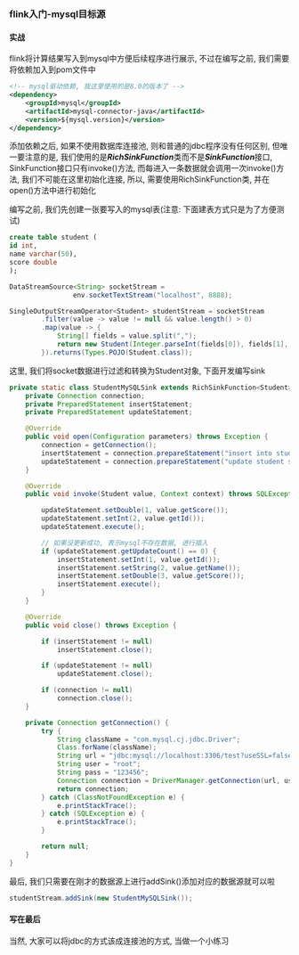 ### flink入门-mysql目标源

#### 实战
flink将计算结果写入到mysql中方便后续程序进行展示, 不过在编写之前, 我们需要将依赖加入到pom文件中
```xml
<!-- mysql驱动依赖, 我这里使用的是8.0的版本了 -->
<dependency>
    <groupId>mysql</groupId>
    <artifactId>mysql-connector-java</artifactId>
    <version>${mysql.version}</version>
</dependency>
```

添加依赖之后, 如果不使用数据库连接池, 则和普通的jdbc程序没有任何区别, 但唯一要注意的是, 我们使用的是***RichSinkFunction***类而不是***SinkFunction***接口, SinkFunction接口只有invoke()方法, 而每进入一条数据就会调用一次invoke()方法, 我们不可能在这里初始化连接, 所以, 需要使用RichSinkFunction类, 并在open()方法中进行初始化

编写之前, 我们先创建一张要写入的mysql表(注意: 下面建表方式只是为了方便测试)
```sql
create table student (
id int,
name varchar(50),
score double
);
```

```java
DataStreamSource<String> socketStream =
                env.socketTextStream("localhost", 8888);

SingleOutputStreamOperator<Student> studentStream = socketStream
        .filter(value -> value != null && value.length() > 0)
        .map(value -> {
            String[] fields = value.split(",");
            return new Student(Integer.parseInt(fields[0]), fields[1], Double.parseDouble(fields[2]));
        }).returns(Types.POJO(Student.class));
```

这里, 我们将socket数据进行过滤和转换为Student对象, 下面开发编写sink


```java
private static class StudentMySQLSink extends RichSinkFunction<Student> {
    private Connection connection;
    private PreparedStatement insertStatement;
    private PreparedStatement updateStatement;

    @Override
    public void open(Configuration parameters) throws Exception {
        connection = getConnection();
        insertStatement = connection.prepareStatement("insert into student(id, name, score) values(?,?,?)");
        updateStatement = connection.prepareStatement("update student set score = ? where id = ?");
    }

    @Override
    public void invoke(Student value, Context context) throws SQLException {

        updateStatement.setDouble(1, value.getScore());
        updateStatement.setInt(2, value.getId());
        updateStatement.execute();

        // 如果没更新成功, 表示mysql不存在数据, 进行插入
        if (updateStatement.getUpdateCount() == 0) {
            insertStatement.setInt(1, value.getId());
            insertStatement.setString(2, value.getName());
            insertStatement.setDouble(3, value.getScore());
            insertStatement.execute();
        }
    }

    @Override
    public void close() throws Exception {

        if (insertStatement != null)
            insertStatement.close();

        if (updateStatement != null)
            updateStatement.close();

        if (connection != null)
            connection.close();
    }

    private Connection getConnection() {
        try {
            String className = "com.mysql.cj.jdbc.Driver";
            Class.forName(className);
            String url = "jdbc:mysql://localhost:3306/test?useSSL=false&serverTimezone=Asia/Shanghai&characterEncoding=utf-8&autoReconnect=true";
            String user = "root";
            String pass = "123456";
            Connection connection = DriverManager.getConnection(url, user, pass);
            return connection;
        } catch (ClassNotFoundException e) {
            e.printStackTrace();
        } catch (SQLException e) {
            e.printStackTrace();
        }

        return null;
    }
}
```

最后, 我们只需要在刚才的数据源上进行addSink()添加对应的数据源就可以啦
```java
studentStream.addSink(new StudentMySQLSink());
```

#### 写在最后
当然, 大家可以将jdbc的方式该成连接池的方式, 当做一个小练习